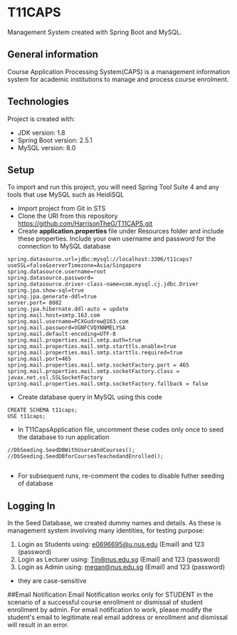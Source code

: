 # T11CAPS
Management System created with Spring Boot and MySQL.

## General information
Course Application Processing System(CAPS) is a management information system for academic institutions to manage and process course enrolment.
	
## Technologies
Project is created with:
* JDK version: 1.8
* Spring Boot version: 2.5.1
* MySQL version: 8.0

	
## Setup
To import and run this project, you will need Spring Tool Suite 4 and any tools that use MySQL such as HeidiSQL
* Import project from Git in STS
* Clone the URI from this repository https://github.com/HarrisonTheG/T11CAPS.git
* Create <b> application.properties </b> file under Resources folder and include these properties. Include your own username and password for the connection to MySQL database

```
spring.datasource.url=jdbc:mysql://localhost:3306/t11caps?useSSL=false&serverTimezone=Asia/Singapore
spring.datasource.username=root
spring.datasource.password=
spring.datasource.driver-class-name=com.mysql.cj.jdbc.Driver
spring.jpa.show-sql=true
spring.jpa.generate-ddl=true
server.port= 8082
spring.jpa.hibernate.ddl-auto = update
spring.mail.host=smtp.163.com
spring.mail.username=PCXGudrew@163.com
spring.mail.password=VGNFCVQYNNMELYSA
spring.mail.default-encoding=UTF-8
spring.mail.properties.mail.smtp.auth=true
spring.mail.properties.mail.smtp.starttls.enable=true
spring.mail.properties.mail.smtp.starttls.required=true
spring.mail.port=465
spring.mail.properties.mail.smtp.socketFactory.port = 465
spring.mail.properties.mail.smtp.socketFactory.class = javax.net.ssl.SSLSocketFactory
spring.mail.properties.mail.smtp.socketFactory.fallback = false   
```
* Create database query in MySQL using this code
```
CREATE SCHEMA t11caps;
USE t11caps;
```
* In T11CapsApplication file, uncomment these codes only once to seed the database to run application

```
//DbSeeding.SeedDBWithUsersAndCourses();
//DbSeeding.SeedDBforCoursesTeachedandEnrolled();
					
```
* For subsequent runs, re-comment the codes to disable futher seeding of database

## Logging In
In the Seed Database, we created dummy names and details. As these is management system involving many identities, for testing purpose:
1. Login as Students using: e0696695@u.nus.edu (Email) and 123 (password)
2. Login as Lecturer using: Tin@nus.edu.sg (Email) and 123 (password)
3. Login as Admin using: megan@nus.edu.sg (Email) and 123 (password)
* they are case-sensitive

##Email Notification
Email Notification works only for STUDENT in the scenario of a successful course enrollment or dismissal of student enrollment by admin.
For email notification to work, please modify the student's email to legitimate real email address or enrollment and dismissal will result in an error.
